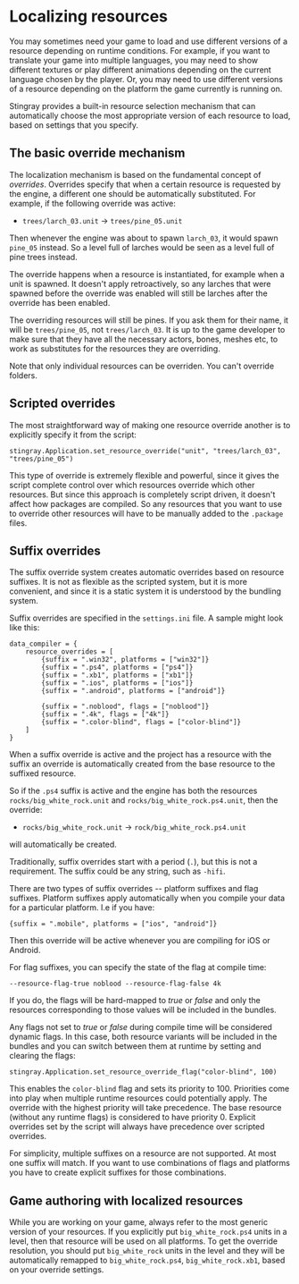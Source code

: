 # Localizing resources

You may sometimes need your game to load and use different versions of a resource depending on runtime conditions. For example, if you want to translate your game into multiple languages, you may need to show different textures or play different animations depending on the current language chosen by the player. Or, you may need to use different versions of a resource depending on the platform the game currently is running on.

Stingray provides a built-in resource selection mechanism that can automatically choose the most appropriate version of each resource to load, based on settings that you specify.

## The basic override mechanism

The localization mechanism is based on the fundamental concept of *overrides*. Overrides specify that when a certain resource is requested by the engine, a different one should be automatically substituted. For example, if the following override was active:

* `trees/larch_03.unit` → `trees/pine_05.unit`

Then whenever the engine was about to spawn `larch_03`, it would spawn `pine_05` instead. So a level full of larches would be seen as a level full of pine trees instead.

The override happens when a resource is instantiated, for example when a unit is spawned. It doesn't apply retroactively, so any larches that were spawned before the override was enabled will still be larches after the override has been enabled.

The overriding resources will still be pines. If you ask them for their name, it will be `trees/pine_05`, not `trees/larch_03`. It is up to the game developer to make sure that they have all the necessary actors, bones, meshes etc, to work as substitutes for the resources they are overriding.

Note that only individual resources can be overriden. You can't override folders.

## Scripted overrides

The most straightforward way of making one resource override another is to explicitly specify it from the script:

~~~{lua}
stingray.Application.set_resource_override("unit", "trees/larch_03", "trees/pine_05")
~~~

This type of override is extremely flexible and powerful, since it gives the script complete control over which resources override which other resources. But since this approach is completely script driven, it doesn't affect how packages are compiled. So any resources that you want to use to override other resources will have to be manually added to the `.package` files.

## Suffix overrides

The suffix override system creates automatic overrides based on resource suffixes. It is not as flexible as the scripted system, but it is more convenient, and since it is a static system it is understood by the bundling system.

Suffix overrides are specified in the `settings.ini` file. A sample might look like this:

```
data_compiler = {
    resource_overrides = [
        {suffix = ".win32", platforms = ["win32"]}
        {suffix = ".ps4", platforms = ["ps4"]}
        {suffix = ".xb1", platforms = ["xb1"]}
        {suffix = ".ios", platforms = ["ios"]}
        {suffix = ".android", platforms = ["android"]}

        {suffix = ".noblood", flags = ["noblood"]}
        {suffix = ".4k", flags = ["4k"]}
        {suffix = ".color-blind", flags = ["color-blind"]}
    ]
}
```

When a suffix override is active and the project has a resource with the suffix an override is automatically created from the base resource to the suffixed resource.

So if the `.ps4` suffix is active and the engine has both the resources `rocks/big_white_rock.unit` and `rocks/big_white_rock.ps4.unit`, then the override:

* `rocks/big_white_rock.unit` → `rock/big_white_rock.ps4.unit`

will automatically be created.

Traditionally, suffix overrides start with a period (`.`), but this is not a requirement. The suffix could be any string, such as `-hifi`.

There are two types of suffix overrides -- platform suffixes and flag suffixes. Platform suffixes apply automatically when you compile your data for a particular platform. I.e if you have:

```
{suffix = ".mobile", platforms = ["ios", "android"]}
```

Then this override will be active whenever you are compiling for iOS or Android.

For flag suffixes, you can specify the state of the flag at compile time:

```
--resource-flag-true noblood --resource-flag-false 4k
```

If you do, the flags will be hard-mapped to *true* or *false* and only the resources corresponding to those values will be included in the bundles.

Any flags not set to *true* or *false* during compile time will be considered dynamic flags. In this case, both resource variants will be included in the bundles and you can switch between them at runtime by setting and clearing the flags:

~~~{lua}
stingray.Application.set_resource_override_flag("color-blind", 100)
~~~

This enables the `color-blind` flag and sets its priority to 100. Priorities come into play when multiple runtime resources could potentially apply. The override with the highest priority will take precedence. The base resource (without any runtime flags) is considered to have priority 0. Explicit overrides set by the script will always have precedence over scripted overrides.

For simplicity, multiple suffixes on a resource are not supported. At most one suffix will match. If you want to use combinations of flags and platforms you have to create explicit suffixes for those combinations.

## Game authoring with localized resources

While you are working on your game, always refer to the most generic version of your resources. If you explicitly put `big_white_rock.ps4` units in a level, then that resource will be used on all platforms. To get the override resolution, you should put `big_white_rock` units in the level and they will be automatically remapped to `big_white_rock.ps4`, `big_white_rock.xb1`, based on your override settings.
